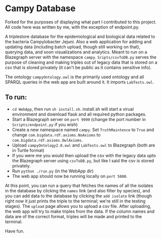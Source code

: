 # Campy Database
Forked for the purposes of displaying what part I contributed to this project. All code here was written by me, with the exception of endpoint.py.

A triplestore database for the epidemiological and biological data related to the bacteria Campylobacter Jejuni. Also a web application for adding and updating data (including batch upload, though still working on that), querying data, and soon visualizations and analytics. 
Meant to run on a Blazegraph server with the namespace `campy`.
`Sripts/csvToDB.py` serves the purpose of cleaning and making triples out of legacy data that is stored on a csv
that is stored privately (it can't be public as it contains sensitive info).

The ontology `campyOntology.owl` is the primarily used ontology and all SPARQL queries in the web app are built
around it. It imports `LabTests.owl`. 

## To run:
- `cd WebApp`, then run `sh install.sh`. install.sh will start a virual environment and download flask and all required python packages.
- Start a Blazegraph server on `port 9999` (change the port number in `Scripts/endpoint.py` if you wish)
- Create a new namespace named `campy`. Set `TruthMaintence` to `True` and change `com.bigdata.rdf.axioms.NoAxioms`
  to `com.bigdata.rdf.axioms.OwlAxioms`.
- Upload `campyOntology2.0.owl` and `LabTests.owl` to Blazegraph (both are in Turtle format)
- If you were me you would then upload the csv with the legacy data upto the Blazegraph server using
  `csvToDB.py`, but like I said the csv is stored privately.
- Run `python ./run.py` (in the WebApp dir)
- The web app should now be running locally on `port 5000`.

At this point, you can run a query that fetches the names of all the isolates in the database by clicking the `names` 
link (and also filter by species), and you can add data to the database by clicking the `add isolate` link (though right now it just prints the triple to the terminal; we're still in the testing stages). The `upload` page allows you to upload a csv file. After uploading, the web app will try to make triples from the data. If the column names and data are of the correct format, triples will be made and printed to the terminal.

Have fun.


